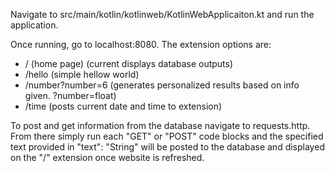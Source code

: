 Navigate to src/main/kotlin/kotlinweb/KotlinWebApplicaiton.kt and run the application.

Once running, go to localhost:8080. The extension options are:
- / (home page) (current displays database outputs)
- /hello (simple hellow world)
- /number?number=6 (generates personalized results based on info given. ?number=float)
- /time (posts current date and time to extension)

To post and get information from the database navigate to requests.http. From there simply run each "GET" or "POST" code blocks and the specified text provided in "text": "String" will be posted to the database and displayed on the "/" extension once website is refreshed.
